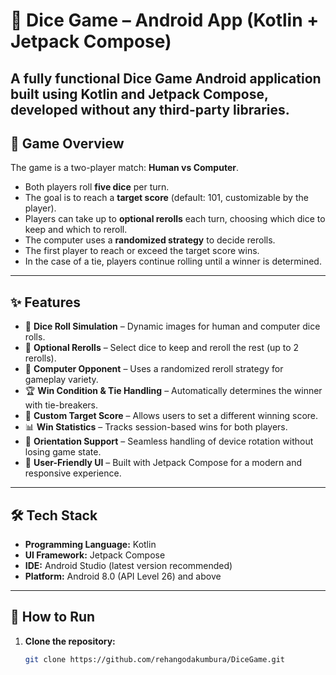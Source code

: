 # 🎲 Dice Game – Android App (Kotlin + Jetpack Compose)

A fully functional **Dice Game Android application** built using **Kotlin** and **Jetpack Compose**, developed without any third-party libraries.  
---

## 📖 Game Overview
The game is a two-player match: **Human vs Computer**.  
- Both players roll **five dice** per turn.  
- The goal is to reach a **target score** (default: 101, customizable by the player).  
- Players can take up to **optional rerolls** each turn, choosing which dice to keep and which to reroll.  
- The computer uses a **randomized strategy** to decide rerolls.  
- The first player to reach or exceed the target score wins.  
- In the case of a tie, players continue rolling until a winner is determined.

---

## ✨ Features
- 🎲 **Dice Roll Simulation** – Dynamic images for human and computer dice rolls.  
- 🔄 **Optional Rerolls** – Select dice to keep and reroll the rest (up to 2 rerolls).  
- 🤖 **Computer Opponent** – Uses a randomized reroll strategy for gameplay variety.  
- 🏆 **Win Condition & Tie Handling** – Automatically determines the winner with tie-breakers.  
- 🎯 **Custom Target Score** – Allows users to set a different winning score.  
- 📊 **Win Statistics** – Tracks session-based wins for both players.  
- 📱 **Orientation Support** – Seamless handling of device rotation without losing game state.  
- 🧩 **User-Friendly UI** – Built with Jetpack Compose for a modern and responsive experience.

---

## 🛠 Tech Stack
- **Programming Language:** Kotlin  
- **UI Framework:** Jetpack Compose  
- **IDE:** Android Studio (latest version recommended)  
- **Platform:** Android 8.0 (API Level 26) and above

---

## 🚀 How to Run
1. **Clone the repository:**
   ```bash
   git clone https://github.com/rehangodakumbura/DiceGame.git
